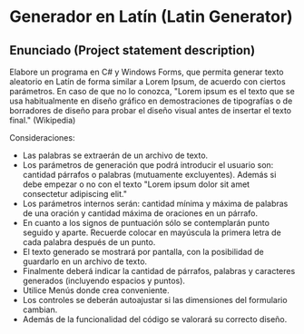 # Generador en Latín (Latin Generator) 

## Enunciado (Project statement description)
Elabore un programa en C# y Windows Forms, que permita generar texto aleatorio en Latín de forma similar a Lorem Ipsum, de acuerdo con ciertos parámetros. En caso de que no lo conozca, "Lorem ipsum es el texto que se usa habitualmente en diseño gráfico en demostraciones de tipografías o de borradores de diseño para probar el diseño visual antes de insertar el texto final." (Wikipedia)

Consideraciones:
- Las palabras se extraerán de un archivo de texto.
- Los parámetros de generación que podrá introducir el usuario son: cantidad párrafos o palabras (mutuamente excluyentes). Además si debe empezar o no con el texto "Lorem ipsum dolor sit amet consectetur adipiscing elit."
- Los parámetros internos serán: cantidad mínima y máxima de palabras de una oración y cantidad máxima de oraciones en un párrafo.
- En cuanto a los signos de puntuación sólo se contemplarán punto seguido y aparte. Recuerde colocar en mayúscula la primera letra de cada palabra después de un punto.
- El texto generado se mostrará por pantalla, con la posibilidad de guardarlo en un archivo de texto.
- Finalmente deberá indicar la cantidad de párrafos, palabras y caracteres generados (incluyendo espacios y puntos).
- Utilice Menús donde crea conveniente.
- Los controles se deberán autoajustar si las dimensiones del formulario cambian.
- Además de la funcionalidad del código se valorará su correcto diseño.